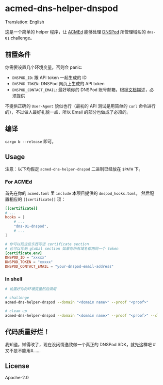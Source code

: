 # acmed-dns-helper-dnspod

Translation: [English](README.en.md)

这是一个简单的 helper 程序，让 [ACMEd][acmed] 能够处理 [DNSPod][dnspod]
所管理域名的 `dns-01` challenge。

[acmed]: https://github.com/breard-r/acmed
[dnspod]: https://www.dnspod.cn

## 前置条件

你需要设置几个环境变量，否则会 panic:

* `DNSPOD_ID`: 跟 API token 一起生成的 ID
* `DNSPOD_TOKEN`: DNSPod 网页上生成的 API token
* `DNSPOD_CONTACT_EMAIL`: 最好填你的 DNSPod 账号邮箱，根据[文档][dnspod-doc-info]描述，必须提供

[dnspod-doc-info]: https://www.dnspod.cn/docs/info.html

不提供正确的 `User-Agent` 貌似也行（最初的 API 测试是用简单的 `curl` 命令进行的），不过做人最好礼貌一点，所以 Email 的部分也做成了必须的。

## 编译

`cargo b --release` 即可。

## Usage

注意：以下均假定 `acmed-dns-helper-dnspod` 二进制已经放在 `$PATH` 下。

### For ACMEd

首先在你的 `acmed.toml` 里 `include` 本项目提供的 `dnspod_hooks.toml`，
然后配置相应的 `[[certificate]]` 项：

```toml
[[certificate]]
# ...
hooks = [
    # ...
    "dns-01-dnspod",
    # ...
]

# 你可以把这些东西写进 certificate section
# 也可以写到 global section 如果你所有域名都用同一个 token
[certificate.env]
DNSPOD_ID = "xxxxx"
DNSPOD_TOKEN = "xxxxx"
DNSPOD_CONTACT_EMAIL = "your-dnspod-email-address"
```

### In shell

```sh
# 设置好你的环境变量然后调用

# challenge
acmed-dns-helper-dnspod --domain "<domain name>" --proof "<proof>"

# clean up
acmed-dns-helper-dnspod --domain "<domain name>" --proof "<proof>" --clean
```

## 代码质量好烂！

我知道，懒得改了，现在没闲情逸致做一个真正的 DNSPod SDK，就先这样吧 #又不是不能用#……

## License

Apache-2.0
